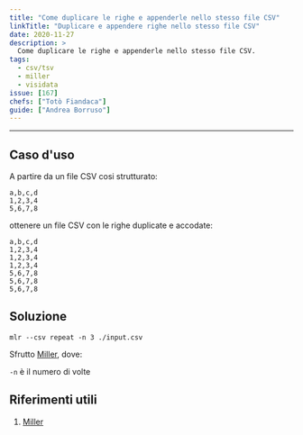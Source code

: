 ```yaml
---
title: "Come duplicare le righe e appenderle nello stesso file CSV"
linkTitle: "Duplicare e appendere righe nello stesso file CSV"
date: 2020-11-27
description: >
  Come duplicare le righe e appenderle nello stesso file CSV.
tags:
  - csv/tsv
  - miller
  - visidata
issue: [167]
chefs: ["Totò Fiandaca"]
guide: ["Andrea Borruso"]
---
```


---

## Caso d'uso

A partire da un file CSV cosi strutturato:

```
a,b,c,d
1,2,3,4
5,6,7,8
```

ottenere un file CSV con le righe duplicate e accodate:

```
a,b,c,d
1,2,3,4
1,2,3,4
1,2,3,4
5,6,7,8
5,6,7,8
5,6,7,8
```

## Soluzione

```
mlr --csv repeat -n 3 ./input.csv
```

Sfrutto [Miller](https://miller.readthedocs.io/en/latest/index.html), dove:

`-n` è il numero di volte

## Riferimenti utili

1. [Miller](http://johnkerl.org/miller/doc/reference-verbs.html#nest)
